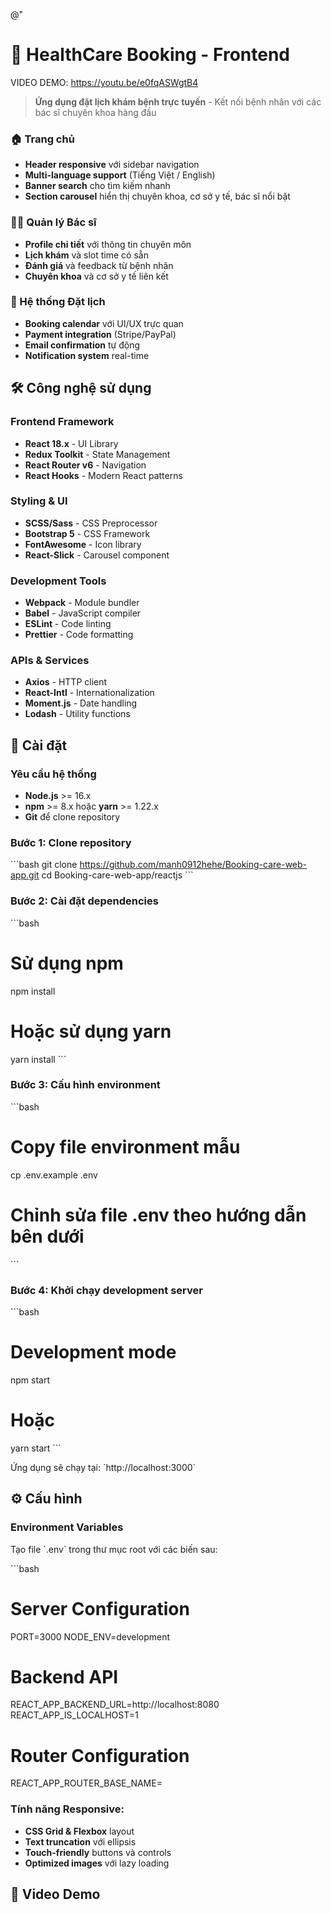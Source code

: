 @"

# 🏥 HealthCare Booking - Frontend

VIDEO DEMO: https://youtu.be/e0fqASWgtB4

> **Ứng dụng đặt lịch khám bệnh trực tuyến** - Kết nối bệnh nhân với các bác sĩ chuyên khoa hàng đầu

### 🏠 Trang chủ

- **Header responsive** với sidebar navigation
- **Multi-language support** (Tiếng Việt / English)
- **Banner search** cho tìm kiếm nhanh
- **Section carousel** hiển thị chuyên khoa, cơ sở y tế, bác sĩ nổi bật

### 👨‍⚕️ Quản lý Bác sĩ

- **Profile chi tiết** với thông tin chuyên môn
- **Lịch khám** và slot time có sẵn
- **Đánh giá** và feedback từ bệnh nhân
- **Chuyên khoa** và cơ sở y tế liên kết

### 🏥 Hệ thống Đặt lịch

- **Booking calendar** với UI/UX trực quan
- **Payment integration** (Stripe/PayPal)
- **Email confirmation** tự động
- **Notification system** real-time

## 🛠️ Công nghệ sử dụng

### Frontend Framework

- **React 18.x** - UI Library
- **Redux Toolkit** - State Management
- **React Router v6** - Navigation
- **React Hooks** - Modern React patterns

### Styling & UI

- **SCSS/Sass** - CSS Preprocessor
- **Bootstrap 5** - CSS Framework
- **FontAwesome** - Icon library
- **React-Slick** - Carousel component

### Development Tools

- **Webpack** - Module bundler
- **Babel** - JavaScript compiler
- **ESLint** - Code linting
- **Prettier** - Code formatting

### APIs & Services

- **Axios** - HTTP client
- **React-Intl** - Internationalization
- **Moment.js** - Date handling
- **Lodash** - Utility functions

## 🚀 Cài đặt

### Yêu cầu hệ thống

- **Node.js** >= 16.x
- **npm** >= 8.x hoặc **yarn** >= 1.22.x
- **Git** để clone repository

### Bước 1: Clone repository

\`\`\`bash
git clone https://github.com/manh0912hehe/Booking-care-web-app.git
cd Booking-care-web-app/reactjs
\`\`\`

### Bước 2: Cài đặt dependencies

\`\`\`bash

# Sử dụng npm

npm install

# Hoặc sử dụng yarn

yarn install
\`\`\`

### Bước 3: Cấu hình environment

\`\`\`bash

# Copy file environment mẫu

cp .env.example .env

# Chỉnh sửa file .env theo hướng dẫn bên dưới

\`\`\`

### Bước 4: Khởi chạy development server

\`\`\`bash

# Development mode

npm start

# Hoặc

yarn start
\`\`\`

Ứng dụng sẽ chạy tại: \`http://localhost:3000\`

## ⚙️ Cấu hình

### Environment Variables

Tạo file \`.env\` trong thư mục root với các biến sau:

\`\`\`bash

# Server Configuration

PORT=3000
NODE_ENV=development

# Backend API

REACT_APP_BACKEND_URL=http://localhost:8080
REACT_APP_IS_LOCALHOST=1

# Router Configuration

REACT_APP_ROUTER_BASE_NAME=

### Tính năng Responsive:

- **CSS Grid & Flexbox** layout
- **Text truncation** với ellipsis
- **Touch-friendly** buttons và controls
- **Optimized images** với lazy loading

## 🎥 Video Demo


